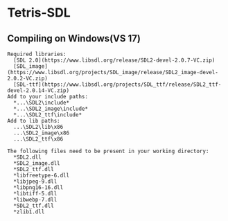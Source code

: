 # Tetris-SDL

  ## Compiling on Windows(VS 17)
    Required libraries:
      [SDL 2.0](https://www.libsdl.org/release/SDL2-devel-2.0.7-VC.zip)
      [SDL_image](https://www.libsdl.org/projects/SDL_image/release/SDL2_image-devel-2.0.2-VC.zip)
      [SDL-ttf](https://www.libsdl.org/projects/SDL_ttf/release/SDL2_ttf-devel-2.0.14-VC.zip)
    Add to your include paths:
      *...\SDL2\include*
      *...\SDL2_image\include*
      *...\SDL2_ttf\include*
    Add to lib paths:
      ...\SDL2\lib\x86
      ...\SDL2_image\x86
      ...\SDL2_ttf\x86
    
    The following files need to be present in your working directory:
      *SDL2.dll
      *SDL2_image.dll
      *SDL2_ttf.dll
      *libfreetype-6.dll
      *libjpeg-9.dll
      *libpng16-16.dll
      *libtiff-5.dll
      *libwebp-7.dll
      *SDL2_ttf.dll
      *zlib1.dll    
      
